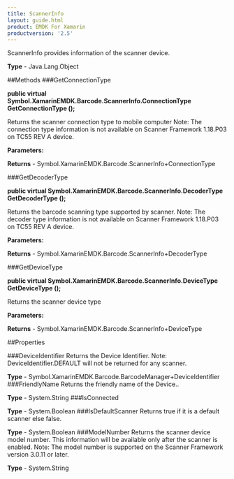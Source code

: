 ```yaml
---
title: ScannerInfo
layout: guide.html
product: EMDK For Xamarin 
productversion: '2.5' 
---
```

ScannerInfo provides information of the scanner device.

**Type** - Java.Lang.Object

##Methods
###GetConnectionType

**public virtual Symbol.XamarinEMDK.Barcode.ScannerInfo.ConnectionType GetConnectionType ();**

Returns the scanner connection type to mobile computer Note: The connection type information is not available on Scanner Framework 1.18.P03 on TC55 REV A device.

**Parameters:**

**Returns** - Symbol.XamarinEMDK.Barcode.ScannerInfo+ConnectionType

###GetDecoderType

**public virtual Symbol.XamarinEMDK.Barcode.ScannerInfo.DecoderType GetDecoderType ();**

Returns the barcode scanning type supported by scanner. Note: The decoder type information is not available on Scanner Framework 1.18.P03 on TC55 REV A device.

**Parameters:**

**Returns** - Symbol.XamarinEMDK.Barcode.ScannerInfo+DecoderType

###GetDeviceType

**public virtual Symbol.XamarinEMDK.Barcode.ScannerInfo.DeviceType GetDeviceType ();**

Returns the scanner device type

**Parameters:**

**Returns** - Symbol.XamarinEMDK.Barcode.ScannerInfo+DeviceType

##Properties

###DeviceIdentifier
Returns the Device Identifier. Note: DeviceIdentifier.DEFAULT will not be returned for any scanner.

**Type** - Symbol.XamarinEMDK.Barcode.BarcodeManager+DeviceIdentifier
###FriendlyName
Returns the friendly name of the Device..

**Type** - System.String
###IsConnected

        

**Type** - System.Boolean
###IsDefaultScanner
Returns true if it is a default scanner else false.

**Type** - System.Boolean
###ModelNumber
Returns the scanner device model number. This information will be available only after the scanner is enabled. Note: The model number is supported on the Scanner Framework version 3.0.11 or later.

**Type** - System.String
